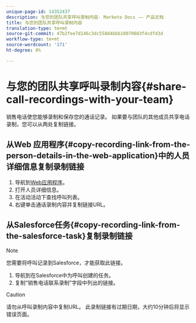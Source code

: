 ```yaml
---
unique-page-id: 14352437
description: 与您的团队共享呼叫录制内容- Marketo Docs —— 产品文档
title: 与您的团队共享呼叫录制内容
translation-type: tm+mt
source-git-commit: 47b2fee7d146c3dc558d4bbb10070683f4cdfd3d
workflow-type: tm+mt
source-wordcount: '171'
ht-degree: 0%

---
```



# 与您的团队共享呼叫录制内容{#share-call-recordings-with-your-team}

销售电话使您能够录制和保存您的通话记录。 如果要与团队的其他成员共享电话录制，您可以从两处复制链接。

## 从Web 应用程序{#copy-recording-link-from-the-person-details-in-the-web-application}中的人员详细信息复制录制链接

1. 导航到[Web应用程序](http://toutapp.com/login)。
1. 打开人员详细信息。
1. 在活动活动下查找呼叫列表。
1. 右键单击通话录制内容并复制链接URL。

## 从Salesforce任务{#copy-recording-link-from-the-salesforce-task}复制录制链接

>[!NOTE]
>
>您需要将呼叫记录到Salesforce，才能获取此链接。

1. 导航到在Salesforce中为呼叫创建的任务。
1. 复制“销售电话联系录制”字段中列出的链接。

>[!CAUTION]
>
>请勿从呼叫录制内容中复制URL。 此录制链接有过期日期，大约10分钟后将显示错误页面。

